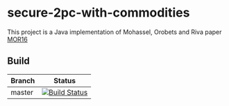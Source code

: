 # secure-2pc-with-commodities
This project is a Java implementation of Mohassel, Orobets and Riva paper [MOR16](https://petsymposium.org/2016/files/papers/Efficient_Server-Aided_2PC_for_Mobile_Phones.pdf)


## Build
| Branch        | Status |
| ------------- |:-------------:| 
| master        |  [![Build Status](https://travis-ci.com/oorobets/secure-2pc-with-commodities.svg?branch=master)](https://travis-ci.com/oorobets/secure-2pc-with-commodities) |